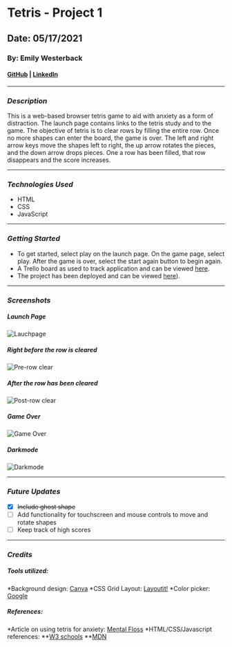 # Tetris - Project 1

## Date: 05/17/2021

### By: Emily Westerback

#### [GitHub](https://github.com/ewesterback) | [LinkedIn](https://www.linkedin.com/in/emily-westerback)
***


### *Description*
This is a web-based browser tetris game to aid with anxiety as a form of distraction.  The launch page contains links to the tetris study and to the game.  The objective of tetris is to clear rows by filling the entire row.  Once no more shapes can enter the board, the game is over.  The left and right arrow keys move the shapes left to right, the up arrow rotates the pieces, and the down arrow drops pieces.  One a row has been filled, that row disappears and the score increases.
***

### *Technologies Used*
* HTML
* CSS
* JavaScript
  
***

### *Getting Started*
* To get started, select play on the launch page.  On the game page, select play. After the game is over, select the start again button to begin again.
* A Trello board as used to track application and can be viewed [here](https://trello.com/b/u9ycsxfA/project-1).
* The project has been deployed and can be viewed [here](http://tetris-for-aniexty.surge.sh/)).
***

### *Screenshots*
##### Launch Page
![Lauchpage](https://imgur.com/qTlOAjJ.jpg)
##### Right before the row is cleared
![Pre-row clear](https://imgur.com/Cje0PAG.jpg)
##### After the row has been cleared
![Post-row clear](https://imgur.com/GcGUB9D.jpg)
##### Game Over
![Game Over](https://imgur.com/fo704Bo.jpg)
##### Darkmode
![Darkmode](https://imgur.com/EF3HLkz.jpg)

***

### *Future Updates*
- [x] ~~Include ghost shape~~
- [ ] Add functionality for touchscreen and mouse controls to move and rotate shapes
- [ ] Keep track of high scores

***

### *Credits*
##### Tools utilized: 
*Background design: [Canva](https://www.canva.com/)
*CSS Grid Layout: [Layoutit!](https://grid.layoutit.com/)
*Color picker: [Google](https://grid.layoutit.com/)

##### References:
*Article on using tetris for anxiety: [Mental Floss](https://www.mentalfloss.com/article/563624/tetris-could-help-relieve-anxiety-stress)
*HTML/CSS/Javascript references:
**[W3 schools](https://www.w3schools.com/)
**[MDN](https://developer.mozilla.org/en-US/)

